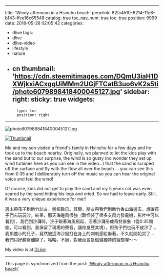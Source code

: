 
---
title: 'Windy afternoon in a Hsinchu beach'
permlink: 82fe4510-6214-11e8-b143-ffce16c65548
catalog: true
toc_nav_num: true
toc: true
position: 9999
date: 2018-05-28 02:05:42
categories:
- dlive
tags:
- dlive
- dlive-video
- lifestyle
- nature
- cn
thumbnail: 'https://cdn.steemitimages.com/DQmU3iaH1DXWjkxiACxgqUiMMm2UGjFTCatB3uo6vK2s5ti/photo6079898418400045127.jpg'
sidebar:
    right:
        sticky: true
widgets:
    -
        type: toc
        position: right
---


![photo6079898418400045127.jpg](https://cdn.steemitimages.com/DQmU3iaH1DXWjkxiACxgqUiMMm2UGjFTCatB3uo6vK2s5ti/photo6079898418400045127.jpg)

[![Thumbnail](https://dlive.biz:8080/QmVossSwZgaxvK1HZweeGZqtKV2awZrNNccZ14z1KxY4PR)](https://dlive.io/video/deanliu/82fe4510-6214-11e8-b143-ffce16c65548)

Me and my son visited a friend's family in Hsinchu for a few days and he took us to the beach nearby. Originally, we planned to let the kids play with the sand but to our surprise, the wind is so gusty (no wonder they set up wind turbines here as you can see in the video...) that the sand is scraped off the surface and fly with the flow all over the beach ... you can see this from 0:35 and I deliberately turn off the music so you can hear the original voice and feel the wind!

Of course, kids did not get to play the sand and my 5 years old was even scared by the sand hitting his legs and cried. So we had to leave early. Still, it was a very unique experience for me!! 

週末帶孩子到新竹訪友，盤桓數日。其間，朋友帶我們到新竹香山海邊去，想讓孩子們去玩玩沙。結果，那天海邊風很強（難怪裝了很多支風力發電機，影片中可以看到），我們到沙灘時，沙子跟著海風飛起，沿著沙灘形成奇特景象（從0:35開始，可以看到，我保留了現場的聲音，讓你身歷其境），但孩子們也玩不成沙了... 我那膽小的兒子，竟然被這海沙風打在身上的刺刺感給嚇著，不久就開始哭了... 我們只好趕緊離開了，哈哈。不過，對我而言是個蠻獨特的經驗喔～～


My video is at [DLive](https://dlive.io/video/deanliu/82fe4510-6214-11e8-b143-ffce16c65548)

- - -

This page is synchronized from the post: ['Windy afternoon in a Hsinchu beach'](https://steemit.com/@deanliu/82fe4510-6214-11e8-b143-ffce16c65548)
